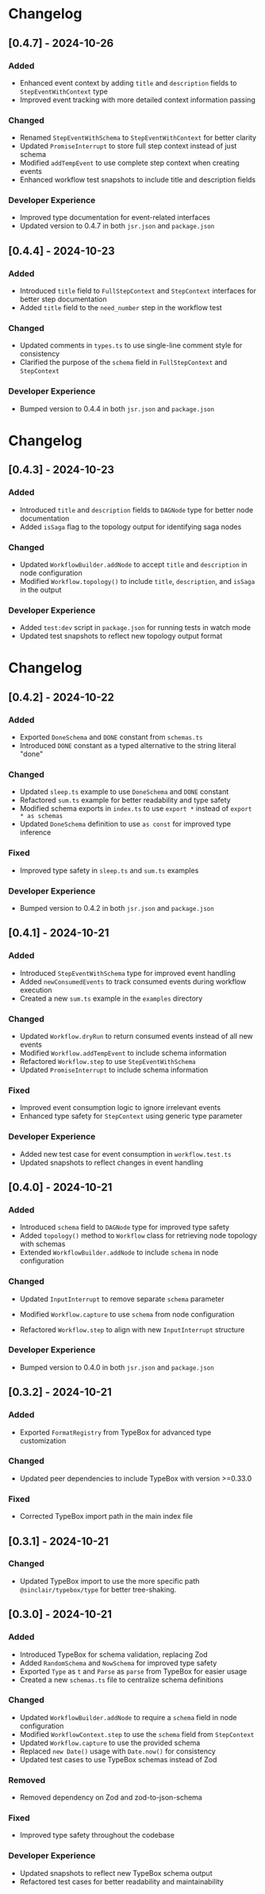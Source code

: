 # Changelog

## [0.4.7] - 2024-10-26

### Added
- Enhanced event context by adding `title` and `description` fields to `StepEventWithContext` type
- Improved event tracking with more detailed context information passing

### Changed
- Renamed `StepEventWithSchema` to `StepEventWithContext` for better clarity
- Updated `PromiseInterrupt` to store full step context instead of just schema
- Modified `addTempEvent` to use complete step context when creating events
- Enhanced workflow test snapshots to include title and description fields

### Developer Experience
- Improved type documentation for event-related interfaces
- Updated version to 0.4.7 in both `jsr.json` and `package.json`


## [0.4.4] - 2024-10-23

### Added
- Introduced `title` field to `FullStepContext` and `StepContext` interfaces for better step documentation
- Added `title` field to the `need_number` step in the workflow test

### Changed
- Updated comments in `types.ts` to use single-line comment style for consistency
- Clarified the purpose of the `schema` field in `FullStepContext` and `StepContext`

### Developer Experience
- Bumped version to 0.4.4 in both `jsr.json` and `package.json`


# Changelog

## [0.4.3] - 2024-10-23

### Added
- Introduced `title` and `description` fields to `DAGNode` type for better node documentation
- Added `isSaga` flag to the topology output for identifying saga nodes

### Changed
- Updated `WorkflowBuilder.addNode` to accept `title` and `description` in node configuration
- Modified `Workflow.topology()` to include `title`, `description`, and `isSaga` in the output

### Developer Experience
- Added `test:dev` script in `package.json` for running tests in watch mode
- Updated test snapshots to reflect new topology output format


# Changelog

## [0.4.2] - 2024-10-22

### Added
- Exported `DoneSchema` and `DONE` constant from `schemas.ts`
- Introduced `DONE` constant as a typed alternative to the string literal "done"

### Changed
- Updated `sleep.ts` example to use `DoneSchema` and `DONE` constant
- Refactored `sum.ts` example for better readability and type safety
- Modified schema exports in `index.ts` to use `export *` instead of `export * as schemas`
- Updated `DoneSchema` definition to use `as const` for improved type inference

### Fixed
- Improved type safety in `sleep.ts` and `sum.ts` examples

### Developer Experience
- Bumped version to 0.4.2 in both `jsr.json` and `package.json`


## [0.4.1] - 2024-10-21

### Added
- Introduced `StepEventWithSchema` type for improved event handling
- Added `newConsumedEvents` to track consumed events during workflow execution
- Created a new `sum.ts` example in the `examples` directory

### Changed
- Updated `Workflow.dryRun` to return consumed events instead of all new events
- Modified `Workflow.addTempEvent` to include schema information
- Refactored `Workflow.step` to use `StepEventWithSchema`
- Updated `PromiseInterrupt` to include schema information

### Fixed
- Improved event consumption logic to ignore irrelevant events
- Enhanced type safety for `StepContext` using generic type parameter

### Developer Experience
- Added new test case for event consumption in `workflow.test.ts`
- Updated snapshots to reflect changes in event handling

## [0.4.0] - 2024-10-21

### Added
- Introduced `schema` field to `DAGNode` type for improved type safety
- Added `topology()` method to `Workflow` class for retrieving node topology with schemas
- Extended `WorkflowBuilder.addNode` to include `schema` in node configuration

### Changed
- Updated `InputInterrupt` to remove separate `schema` parameter

- Modified `Workflow.capture` to use `schema` from node configuration
- Refactored `Workflow.step` to align with new `InputInterrupt` structure

### Developer Experience
- Bumped version to 0.4.0 in both `jsr.json` and `package.json`


## [0.3.2] - 2024-10-21

### Added
- Exported `FormatRegistry` from TypeBox for advanced type customization

### Changed
- Updated peer dependencies to include TypeBox with version >=0.33.0

### Fixed
- Corrected TypeBox import path in the main index file


## [0.3.1] - 2024-10-21

### Changed
- Updated TypeBox import to use the more specific path `@sinclair/typebox/type` for better tree-shaking.


## [0.3.0] - 2024-10-21

### Added
- Introduced TypeBox for schema validation, replacing Zod
- Added `RandomSchema` and `NowSchema` for improved type safety
- Exported `Type` as `t` and `Parse` as `parse` from TypeBox for easier usage
- Created a new `schemas.ts` file to centralize schema definitions

### Changed
- Updated `WorkflowBuilder.addNode` to require a `schema` field in node configuration
- Modified `WorkflowContext.step` to use the `schema` field from `StepContext`
- Updated `Workflow.capture` to use the provided schema
- Replaced `new Date()` usage with `Date.now()` for consistency
- Updated test cases to use TypeBox schemas instead of Zod

### Removed
- Removed dependency on Zod and zod-to-json-schema

### Fixed
- Improved type safety throughout the codebase

### Developer Experience
- Updated snapshots to reflect new TypeBox schema output
- Refactored test cases for better readability and maintainability
